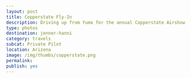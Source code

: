 ```yaml
---
layout: post
title: Copperstate Fly-In
description: Driving up from Yuma for the annual Copperstate Airshow
type: photos
destination: jenner-hanni
category: travels
subcat: Private Pilot
location: Arizona
image: /img/thumbs/copperstate.png
permalink: 
publish: yes
---
```


<p><a href="https://jenner.smugmug.com/photos/i-7bRPHFZ/0/M/i-7bRPHFZ-M.jpg">
<img src="https://jenner.smugmug.com/photos/i-7bRPHFZ/0/O/i-7bRPHFZ-O.jpg" alt=""></a></p>

<p><a href="https://jenner.smugmug.com/photos/i-CSTjgxQ/0/M/i-CSTjgxQ-M.jpg">
<img src="https://jenner.smugmug.com/photos/i-CSTjgxQ/0/O/i-CSTjgxQ-O.jpg" alt=""></a></p>

<p><a href="https://jenner.smugmug.com/photos/i-dFH5tJn/0/M/i-dFH5tJn-M.jpg">
<img src="https://jenner.smugmug.com/photos/i-dFH5tJn/0/O/i-dFH5tJn-O.jpg" alt=""></a></p>

<p><a href="https://jenner.smugmug.com/photos/i-BxTxgRM/0/M/i-BxTxgRM-M.jpg">
<img src="https://jenner.smugmug.com/photos/i-BxTxgRM/0/O/i-BxTxgRM-O.jpg" alt=""></a></p>

<p><a href="https://jenner.smugmug.com/photos/i-S32tqRL/0/M/i-S32tqRL-M.jpg">
<img src="https://jenner.smugmug.com/photos/i-S32tqRL/0/O/i-S32tqRL-O.jpg" alt=""></a></p>

<p><a href="https://jenner.smugmug.com/photos/i-ZbMGrq3/0/M/i-ZbMGrq3-M.jpg">
<img src="https://jenner.smugmug.com/photos/i-ZbMGrq3/0/O/i-ZbMGrq3-O.jpg" alt=""></a></p>

<p><a href="https://jenner.smugmug.com/photos/i-vgNfqMh/0/M/i-vgNfqMh-M.jpg">
<img src="https://jenner.smugmug.com/photos/i-vgNfqMh/0/O/i-vgNfqMh-O.jpg" alt=""></a></p>

<p><a href="https://jenner.smugmug.com/photos/i-7x3sVBr/0/M/i-7x3sVBr-M.jpg">
<img src="https://jenner.smugmug.com/photos/i-7x3sVBr/0/O/i-7x3sVBr-O.jpg" alt=""></a></p>

<p><a href="https://jenner.smugmug.com/photos/i-vZC3cd7/0/M/i-vZC3cd7-M.jpg">
<img src="https://jenner.smugmug.com/photos/i-vZC3cd7/0/O/i-vZC3cd7-O.jpg" alt=""></a></p>

<p><a href="https://jenner.smugmug.com/photos/i-LRCsLQh/0/M/i-LRCsLQh-M.jpg">
<img src="https://jenner.smugmug.com/photos/i-LRCsLQh/0/O/i-LRCsLQh-O.jpg" alt=""></a></p>

<p><a href="https://jenner.smugmug.com/photos/i-TFKQ3Mb/0/M/i-TFKQ3Mb-M.jpg">
<img src="https://jenner.smugmug.com/photos/i-TFKQ3Mb/0/O/i-TFKQ3Mb-O.jpg" alt=""></a></p>

<p><a href="https://jenner.smugmug.com/photos/i-52jQhWC/0/M/i-52jQhWC-M.jpg">
<img src="https://jenner.smugmug.com/photos/i-52jQhWC/0/O/i-52jQhWC-O.jpg" alt=""></a></p>

<p><a href="https://jenner.smugmug.com/photos/i-pPMQGZN/0/M/i-pPMQGZN-M.jpg">
<img src="https://jenner.smugmug.com/photos/i-pPMQGZN/0/O/i-pPMQGZN-O.jpg" alt=""></a></p>

<p><a href="https://jenner.smugmug.com/photos/i-hqMkjL5/0/M/i-hqMkjL5-M.jpg">
<img src="https://jenner.smugmug.com/photos/i-hqMkjL5/0/O/i-hqMkjL5-O.jpg" alt=""></a></p>

<p><a href="https://jenner.smugmug.com/photos/i-Bfmc9XQ/0/M/i-Bfmc9XQ-M.jpg">
<img src="https://jenner.smugmug.com/photos/i-Bfmc9XQ/0/O/i-Bfmc9XQ-O.jpg" alt=""></a></p>

<p><a href="https://jenner.smugmug.com/photos/i-xDCRn5H/0/M/i-xDCRn5H-M.jpg">
<img src="https://jenner.smugmug.com/photos/i-xDCRn5H/0/O/i-xDCRn5H-O.jpg" alt=""></a></p>

<p><a href="https://jenner.smugmug.com/photos/i-s3PRMd4/0/M/i-s3PRMd4-M.jpg">
<img src="https://jenner.smugmug.com/photos/i-s3PRMd4/0/O/i-s3PRMd4-O.jpg" alt=""></a></p>

<p><a href="https://jenner.smugmug.com/photos/i-MCQm4nZ/0/M/i-MCQm4nZ-M.jpg">
<img src="https://jenner.smugmug.com/photos/i-MCQm4nZ/0/O/i-MCQm4nZ-O.jpg" alt=""></a></p>

<p><a href="https://jenner.smugmug.com/photos/i-VBLcS2r/0/M/i-VBLcS2r-M.jpg">
<img src="https://jenner.smugmug.com/photos/i-VBLcS2r/0/O/i-VBLcS2r-O.jpg" alt=""></a></p>

<p><a href="https://jenner.smugmug.com/photos/i-S6SRpNz/0/M/i-S6SRpNz-M.jpg">
<img src="https://jenner.smugmug.com/photos/i-S6SRpNz/0/O/i-S6SRpNz-O.jpg" alt=""></a></p>

<p><a href="https://jenner.smugmug.com/photos/i-HzRTRwh/0/M/i-HzRTRwh-M.jpg">
<img src="https://jenner.smugmug.com/photos/i-HzRTRwh/0/O/i-HzRTRwh-O.jpg" alt=""></a></p>

<p><a href="https://jenner.smugmug.com/photos/i-F8k5M4m/0/M/i-F8k5M4m-M.jpg">
<img src="https://jenner.smugmug.com/photos/i-F8k5M4m/0/O/i-F8k5M4m-O.jpg" alt=""></a></p>

<p><a href="https://jenner.smugmug.com/photos/i-zgvsTwL/0/M/i-zgvsTwL-M.jpg">
<img src="https://jenner.smugmug.com/photos/i-zgvsTwL/0/O/i-zgvsTwL-O.jpg" alt=""></a></p>

<p><a href="https://jenner.smugmug.com/photos/i-SHPLtH4/0/M/i-SHPLtH4-M.jpg">
<img src="https://jenner.smugmug.com/photos/i-SHPLtH4/0/O/i-SHPLtH4-O.jpg" alt=""></a></p>


